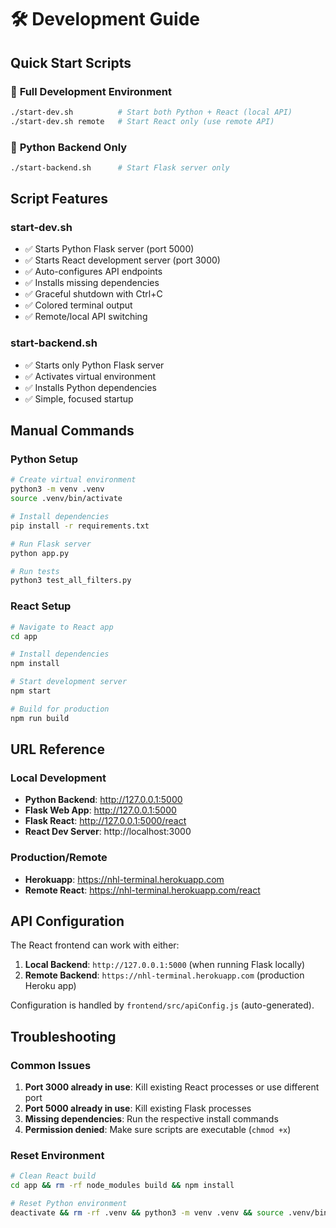 # 🛠️ Development Guide

## Quick Start Scripts

### 🚀 **Full Development Environment**

```bash
./start-dev.sh          # Start both Python + React (local API)
./start-dev.sh remote   # Start React only (use remote API)
```

### 🐍 **Python Backend Only**

```bash
./start-backend.sh      # Start Flask server only
```

## Script Features

### **start-dev.sh**

- ✅ Starts Python Flask server (port 5000)
- ✅ Starts React development server (port 3000)
- ✅ Auto-configures API endpoints
- ✅ Installs missing dependencies
- ✅ Graceful shutdown with Ctrl+C
- ✅ Colored terminal output
- ✅ Remote/local API switching

### **start-backend.sh**

- ✅ Starts only Python Flask server
- ✅ Activates virtual environment
- ✅ Installs Python dependencies
- ✅ Simple, focused startup

## Manual Commands

### Python Setup

```bash
# Create virtual environment
python3 -m venv .venv
source .venv/bin/activate

# Install dependencies
pip install -r requirements.txt

# Run Flask server
python app.py

# Run tests
python3 test_all_filters.py
```

### React Setup

```bash
# Navigate to React app
cd app

# Install dependencies
npm install

# Start development server
npm start

# Build for production
npm run build
```

## URL Reference

### Local Development

- **Python Backend**: http://127.0.0.1:5000
- **Flask Web App**: http://127.0.0.1:5000
- **Flask React**: http://127.0.0.1:5000/react
- **React Dev Server**: http://localhost:3000

### Production/Remote

- **Herokuapp**: https://nhl-terminal.herokuapp.com
- **Remote React**: https://nhl-terminal.herokuapp.com/react

## API Configuration

The React frontend can work with either:

1. **Local Backend**: `http://127.0.0.1:5000` (when running Flask locally)
2. **Remote Backend**: `https://nhl-terminal.herokuapp.com` (production Heroku app)

Configuration is handled by `frontend/src/apiConfig.js` (auto-generated).

## Troubleshooting

### Common Issues

1. **Port 3000 already in use**: Kill existing React processes or use different port
2. **Port 5000 already in use**: Kill existing Flask processes
3. **Missing dependencies**: Run the respective install commands
4. **Permission denied**: Make sure scripts are executable (`chmod +x`)

### Reset Environment

```bash
# Clean React build
cd app && rm -rf node_modules build && npm install

# Reset Python environment
deactivate && rm -rf .venv && python3 -m venv .venv && source .venv/bin/activate && pip install -r requirements.txt
```
